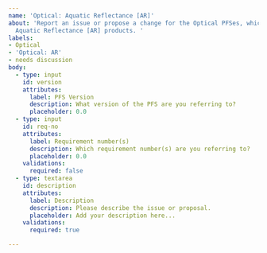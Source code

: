 ```yaml
---
name: 'Optical: Aquatic Reflectance [AR]'
about: 'Report an issue or propose a change for the Optical PFSes, which applies for
  Aquatic Reflectance [AR] products. '
labels:
- Optical
- 'Optical: AR'
- needs discussion
body:
  - type: input
    id: version
    attributes:
      label: PFS Version
      description: What version of the PFS are you referring to?
      placeholder: 0.0
  - type: input
    id: req-no
    attributes:
      label: Requirement number(s)
      description: Which requirement number(s) are you referring to?
      placeholder: 0.0
    validations:
      required: false
  - type: textarea
    id: description
    attributes:
      label: Description
      description: Please describe the issue or proposal.
      placeholder: Add your description here...
    validations:
      required: true

---
```



